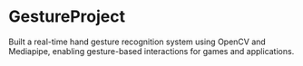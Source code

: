 # GestureProject
Built a real-time hand gesture recognition system using OpenCV and Mediapipe, enabling gesture-based interactions for games and applications.
